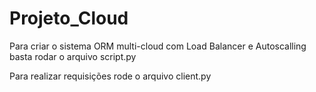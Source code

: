 # Projeto_Cloud

Para criar o sistema ORM multi-cloud com Load Balancer e Autoscalling basta rodar o arquivo script.py

Para realizar requisições rode o arquivo client.py
